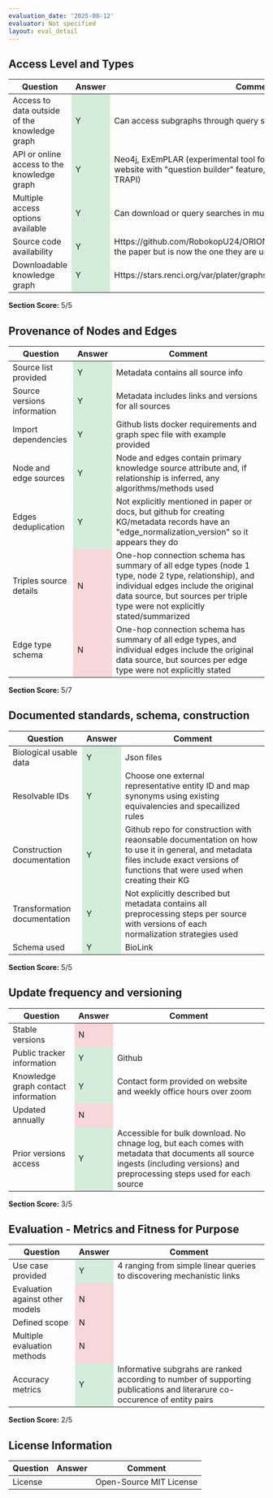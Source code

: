 ```yaml
---
evaluation_date: '2025-08-12'
evaluator: Not specified
layout: eval_detail
---
```


## Access Level and Types
<div class="table-responsive">
<table class="table table-striped">
<thead><tr><th>Question</th><th>Answer</th><th>Comment</th></tr></thead><tbody>
<tr><td>Access to data outside of the knowledge graph</td><td style="background-color:#d4edda;">Y</td><td>Can access subgraphs through query searches</td></tr>
<tr><td>API or online access to the knowledge graph</td><td style="background-color:#d4edda;">Y</td><td>Neo4j, ExEmPLAR (experimental tool for queries of Neo4j graphs), website with &quot;question builder&quot; feature, automat queries (cypher and TRAPI)</td></tr>
<tr><td>Multiple access options available</td><td style="background-color:#d4edda;">Y</td><td>Can download or query searches in multiple ways</td></tr>
<tr><td>Source code availability</td><td style="background-color:#d4edda;">Y</td><td>Https://github.com/RobokopU24/ORION (this is not the original GH from the paper but is now the one they are using)</td></tr>
<tr><td>Downloadable knowledge graph</td><td style="background-color:#d4edda;">Y</td><td>Https://stars.renci.org/var/plater/graphs/RobokopKG/6fe13d850fdbf89c/</td></tr>
</tbody></table></div>
<p><strong>Section Score:</strong> 5/5</p>

## Provenance of Nodes and Edges
<div class="table-responsive">
<table class="table table-striped">
<thead><tr><th>Question</th><th>Answer</th><th>Comment</th></tr></thead><tbody>
<tr><td>Source list provided</td><td style="background-color:#d4edda;">Y</td><td>Metadata contains all source info</td></tr>
<tr><td>Source versions information</td><td style="background-color:#d4edda;">Y</td><td>Metadata includes links and versions for all sources</td></tr>
<tr><td>Import dependencies</td><td style="background-color:#d4edda;">Y</td><td>Github lists docker requirements and graph spec file with example provided</td></tr>
<tr><td>Node and edge sources</td><td style="background-color:#d4edda;">Y</td><td>Node and edges contain primary knowledge source attribute and, if relationship is inferred, any algorithms/methods used</td></tr>
<tr><td>Edges deduplication</td><td style="background-color:#d4edda;">Y</td><td>Not explicitly mentioned in paper or docs, but github for creating KG/metadata records have an &quot;edge_normalization_version&quot; so it appears they do</td></tr>
<tr><td>Triples source details</td><td style="background-color:#f8d7da;">N</td><td>One-hop connection schema has summary of all edge types (node 1 type, node 2 type, relationship), and individual edges include the original data source, but sources per triple type were not explicitly stated/summarized</td></tr>
<tr><td>Edge type schema</td><td style="background-color:#f8d7da;">N</td><td>One-hop connection schema has summary of all edge types, and individual edges include the original data source, but sources per edge type were not explicitly stated</td></tr>
</tbody></table></div>
<p><strong>Section Score:</strong> 5/7</p>

## Documented standards, schema, construction
<div class="table-responsive">
<table class="table table-striped">
<thead><tr><th>Question</th><th>Answer</th><th>Comment</th></tr></thead><tbody>
<tr><td>Biological usable data</td><td style="background-color:#d4edda;">Y</td><td>Json files</td></tr>
<tr><td>Resolvable IDs</td><td style="background-color:#d4edda;">Y</td><td>Choose one external representative entity ID and map synonyms using existing equivalencies and specailized rules</td></tr>
<tr><td>Construction documentation</td><td style="background-color:#d4edda;">Y</td><td>Github repo for construction with reaonsable documentation on how to use it in general, and metadata files include exact versions of functions that were used when creating their KG</td></tr>
<tr><td>Transformation documentation</td><td style="background-color:#d4edda;">Y</td><td>Not explicitly described but metadata contains all preprocessing steps per source with versions of each normalization strategies used</td></tr>
<tr><td>Schema used</td><td style="background-color:#d4edda;">Y</td><td>BioLink</td></tr>
</tbody></table></div>
<p><strong>Section Score:</strong> 5/5</p>

## Update frequency and versioning
<div class="table-responsive">
<table class="table table-striped">
<thead><tr><th>Question</th><th>Answer</th><th>Comment</th></tr></thead><tbody>
<tr><td>Stable versions</td><td style="background-color:#f8d7da;">N</td><td></td></tr>
<tr><td>Public tracker information</td><td style="background-color:#d4edda;">Y</td><td>Github</td></tr>
<tr><td>Knowledge graph contact information</td><td style="background-color:#d4edda;">Y</td><td>Contact form provided on website and weekly office hours over zoom</td></tr>
<tr><td>Updated annually</td><td style="background-color:#f8d7da;">N</td><td></td></tr>
<tr><td>Prior versions access</td><td style="background-color:#d4edda;">Y</td><td>Accessible for bulk download. No chnage log, but each comes with metadata that documents all source ingests (including versions) and preprocessing steps used for each source</td></tr>
</tbody></table></div>
<p><strong>Section Score:</strong> 3/5</p>

## Evaluation - Metrics and Fitness for Purpose
<div class="table-responsive">
<table class="table table-striped">
<thead><tr><th>Question</th><th>Answer</th><th>Comment</th></tr></thead><tbody>
<tr><td>Use case provided</td><td style="background-color:#d4edda;">Y</td><td>4 ranging from simple linear queries to discovering mechanistic links</td></tr>
<tr><td>Evaluation against other models</td><td style="background-color:#f8d7da;">N</td><td></td></tr>
<tr><td>Defined scope</td><td style="background-color:#f8d7da;">N</td><td></td></tr>
<tr><td>Multiple evaluation methods</td><td style="background-color:#f8d7da;">N</td><td></td></tr>
<tr><td>Accuracy metrics</td><td style="background-color:#d4edda;">Y</td><td>Informative subgrahs are ranked according to number of supporting publications and literarure co-occurence of entity pairs</td></tr>
</tbody></table></div>
<p><strong>Section Score:</strong> 2/5</p>

## License Information
<div class="table-responsive">
<table class="table table-striped">
<thead><tr><th>Question</th><th>Answer</th><th>Comment</th></tr></thead><tbody>
<tr><td>License</td><td></td><td>Open-Source MIT License</td></tr>
</tbody></table></div>

